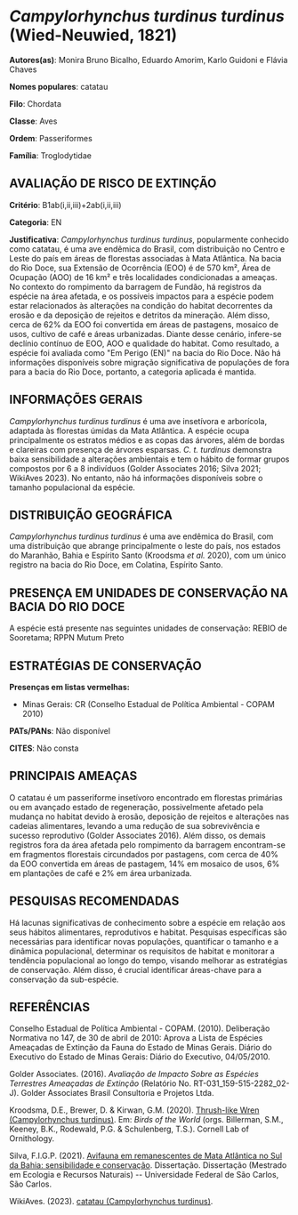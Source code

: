 # *Campylorhynchus turdinus turdinus* (Wied-Neuwied, 1821)

**Autores(as)**: Monira Bruno Bicalho, Eduardo Amorim, Karlo Guidoni e Flávia Chaves

**Nomes populares**: catatau

**Filo**: Chordata

**Classe**: Aves

**Ordem**: Passeriformes

**Família**: Troglodytidae

## AVALIAÇÃO DE RISCO DE EXTINÇÃO

**Critério**: B1ab(i,ii,iii)+2ab(i,ii,iii)

**Categoria**: EN

**Justificativa**: *Campylorhynchus turdinus turdinus*, popularmente conhecido como catatau, é uma ave endêmica do Brasil, com distribuição no Centro e Leste do país em áreas de florestas associadas à Mata Atlântica. Na bacia do Rio Doce, sua Extensão de Ocorrência (EOO) é de 570 km², Área de Ocupação (AOO) de 16 km² e três localidades condicionadas a ameaças. No contexto do rompimento da barragem de Fundão, há registros da espécie na área afetada, e os possíveis impactos para a espécie podem estar relacionados às alterações na condição do habitat decorrentes da erosão e da deposição de rejeitos e detritos da mineração. Além disso, cerca de 62% da EOO foi convertida em áreas de pastagens, mosaico de usos, cultivo de café e áreas urbanizadas. Diante desse cenário, infere-se declínio contínuo de EOO, AOO e qualidade do habitat. Como resultado, a espécie foi avaliada como "Em Perigo (EN)" na bacia do Rio Doce. Não há informações disponíveis
sobre migração significativa de populações de fora para a bacia do Rio Doce, portanto, a categoria aplicada é mantida.

## INFORMAÇÕES GERAIS

*Campylorhynchus turdinus turdinus* é uma ave insetívora e arborícola, adaptada às florestas úmidas da Mata Atlântica. A espécie ocupa principalmente os estratos médios e as copas das árvores, além de bordas e clareiras com presença de árvores esparsas. *C. t. turdinus* demonstra baixa sensibilidade a alterações ambientais e tem o hábito de formar grupos compostos por 6 a 8 indivíduos (Golder Associates 2016; Silva 2021; WikiAves 2023). No entanto, não há informações disponíveis sobre o tamanho populacional da espécie.

## DISTRIBUIÇÃO GEOGRÁFICA

*Campylorhynchus turdinus turdinus* é uma ave endêmica do Brasil, com uma distribuição que abrange principalmente o leste do país, nos estados do Maranhão, Bahia e Espírito Santo (Kroodsma *et al.* 2020), com um único registro na bacia do Rio Doce, em Colatina, Espírito Santo.

## PRESENÇA EM UNIDADES DE CONSERVAÇÃO NA BACIA DO RIO DOCE

A espécie está presente nas seguintes unidades de conservação: REBIO de Sooretama; RPPN Mutum Preto

## ESTRATÉGIAS DE CONSERVAÇÃO

**Presenças em listas vermelhas:**

-   Minas Gerais: CR (Conselho Estadual de Política Ambiental - COPAM
    2010)

**PATs/PANs**: Não disponível

**CITES**: Não consta

## PRINCIPAIS AMEAÇAS

O catatau é um passeriforme insetívoro encontrado em florestas primárias ou em avançado estado de regeneração, possivelmente afetado pela mudança no habitat devido à erosão, deposição de rejeitos e alterações nas cadeias alimentares, levando a uma redução de sua sobrevivência e sucesso reprodutivo (Golder Associates 2016). Além disso, os demais registros fora da área afetada pelo rompimento da barragem encontram-se em fragmentos florestais circundados por pastagens, com cerca de 40% da EOO convertida em áreas de pastagem, 14% em mosaico de usos, 6% em plantações de café e 2% em área urbanizada.

## PESQUISAS RECOMENDADAS

Há lacunas significativas de conhecimento sobre a espécie em relação aos seus hábitos alimentares, reprodutivos e habitat. Pesquisas específicas são necessárias para identificar novas populações, quantificar o tamanho e a dinâmica populacional, determinar os requisitos de habitat e monitorar a tendência populacional ao longo do tempo, visando melhorar as estratégias de conservação. Além disso, é crucial identificar áreas-chave para a conservação da sub-espécie.

## REFERÊNCIAS

Conselho Estadual de Política Ambiental - COPAM. (2010). Deliberação Normativa no 147, de 30 de abril de 2010: Aprova a Lista de Espécies Ameaçadas de Extinção da Fauna do Estado de Minas Gerais. Diário do Executivo do Estado de Minas Gerais: Diário do Executivo, 04/05/2010.

Golder Associates. (2016). *Avaliação de Impacto Sobre as Espécies Terrestres Ameaçadas de Extinção* (Relatório No.  RT-031_159-515-2282_02-J). Golder Associates Brasil Consultoria e Projetos Ltda.

Kroodsma, D.E., Brewer, D. & Kirwan, G.M. (2020). [Thrush-like Wren (Campylorhynchus turdinus)](https://doi.org/10.2173/bow.thlwre1.01). Em: *Birds of the World* (orgs. Billerman, S.M., Keeney, B.K., Rodewald, P.G. & Schulenberg, T.S.). Cornell Lab of Ornithology.

Silva, F.I.G.P. (2021). [Avifauna em remanescentes de Mata Atlântica no Sul da Bahia: sensibilidade e conservação](https://repositorio.ufscar.br/handle/ufscar/14267).  Dissertação. Dissertação (Mestrado em Ecologia e Recursos Naturais) -- Universidade Federal de São Carlos, São Carlos.

WikiAves. (2023). [catatau (Campylorhynchus turdinus)](https://www.wikiaves.com.br/wiki/catatau).
